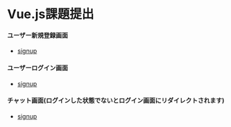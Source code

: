 # Vue.js課題提出

#### ユーザー新規登録画面
- [signup](https://vite-project-657aa.web.app/signup)
#### ユーザーログイン画面
- [signup](https://vite-project-657aa.web.app/login)
#### チャット画面(ログインした状態でないとログイン画面にリダイレクトされます)
- [signup](https://vite-project-657aa.web.app/)
